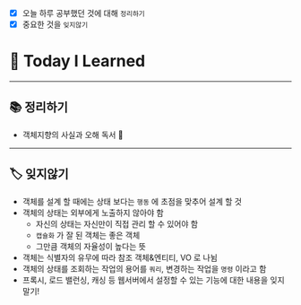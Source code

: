 - [x]  오늘 하루 공부했던 것에 대해 `정리하기`
- [x]  중요한 것을 `잊지않기`

# 🚩 Today I Learned

---

## 📚 정리하기

- 객체지향의 사실과 오해 독서 📗

---

## 🏷 잊지않기

- 객체를 설계 할 때에는 상태 보다는 `행동` 에 초점을 맞추어 설계 할 것
- 객체의 상태는 외부에게 노출하지 않아야 함
    - 자신의 상태는 자신만이 직접 관리 할 수 있어야 함
    - `캡슐화` 가 잘 된 객체는 좋은 객체
    - 그만큼 객체의 자율성이 높다는 뜻
- 객체는 식별자의 유무에 따라 참조 객체&엔티티, VO 로 나뉨
- 객체의 상태를 조회하는 작업의 용어를 `쿼리`, 변경하는 작업을 `명령` 이라고 함
- 프록시, 로드 밸런싱, 캐싱 등 웹서버에서 설정할 수 있는 기능에 대한 내용을 잊지 말기!